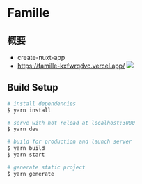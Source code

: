 # Famille

## 概要
- create-nuxt-app
- https://famille-kxfwrqdvc.vercel.app/
![](https://user-images.githubusercontent.com/58162637/86535978-1545aa80-bf1f-11ea-8411-d1a90190d670.gif)

## Build Setup

```bash
# install dependencies
$ yarn install

# serve with hot reload at localhost:3000
$ yarn dev

# build for production and launch server
$ yarn build
$ yarn start

# generate static project
$ yarn generate
```
